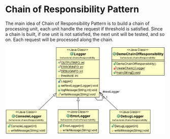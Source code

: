 Chain of Responsibility Pattern
========================

The main idea of Chain of Responsibility Pattern is to build a chain of processing unit, each unit handle the request if threshold is satisfied. Since a chain is built, if one unit is not satisfied, the next unit will be tested, and so on. Each request will be processed along the chain.

![ScreenShot](classdiagram.png)
